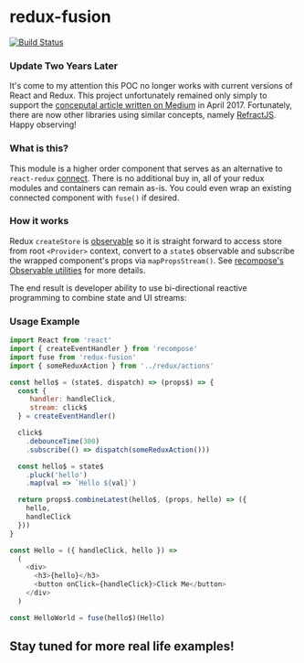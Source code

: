 # redux-fusion
[![Build Status](https://travis-ci.org/cif/redux-fusion.svg?branch=master)](https://travis-ci.org/cif/redux-fusion)

### Update Two Years Later
It's come to my attention this POC no longer works with current versions of React and Redux. This project unfortunately remained only simply to support the [conceputal article written on Medium](https://medium.com/@benipsen/introducing-redux-fusion-an-alternative-approach-to-react-reduxs-connect-method-for-rxjs-44248895b47d) in April 2017. Fortunately, there are now other libraries using similar concepts, namely [RefractJS](https://refract.js.org/usage/observing-redux). Happy observing!

### What is this?
This module is a higher order component that serves as an alternative to `react-redux` [connect](https://github.com/reactjs/react-redux/blob/master/docs/api.md#connectmapstatetoprops-mapdispatchtoprops-mergeprops-options).
There is no additional buy in, all of your redux modules and containers can remain as-is.
You could even wrap an existing connected component with `fuse()` if desired.

### How it works
Redux `createStore` is [observable](https://github.com/reactjs/redux/blob/master/src/createStore.js#L203-L208)
so it is straight forward to access store from root `<Provider>` context, convert to a `state$`
observable and subscribe the wrapped component's props via `mapPropsStream()`.
See [recompose's Observable utilities](https://github.com/acdlite/recompose/blob/master/docs/API.md#observable-utilities)
for more details.

The end result is developer ability to use bi-directional reactive programming to combine state and UI streams:

### Usage Example

```js
import React from 'react'
import { createEventHandler } from 'recompose'
import fuse from 'redux-fusion'
import { someReduxAction } from '../redux/actions'

const hello$ = (state$, dispatch) => (props$) => {
  const {
     handler: handleClick,
     stream: click$
  } = createEventHandler()

  click$
    .debounceTime(300)
    .subscribe(() => dispatch(someReduxAction()))

  const hello$ = state$
    .pluck('hello')
    .map(val => `Hello ${val}`)

  return props$.combineLatest(hello$, (props, hello) => ({
    hello,
    handleClick
  }))   
}

const Hello = ({ handleClick, hello }) =>
  (
    <div>
      <h3>{hello}</h3>
      <button onClick={handleClick}>Click Me</button>
    </div>
  )

const HelloWorld = fuse(hello$)(Hello)

```

## Stay tuned for more real life examples!
